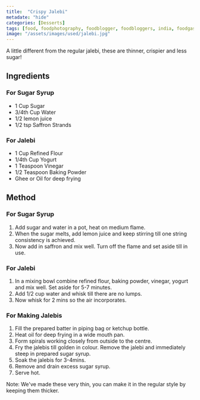```yaml
---
title:  "Crispy Jalebi"
metadate: "hide"
categories: [Desserts]
tags: [food, foodphotography, foodblogger, foodbloggers, india, foodgasm, indianfood, love, foodcoma, foodporn,indiancooking, indianrecipe, foodlovers, indianfood, indianfoodbloggers, foodiesofinstagram, foodlove, indian, indiancouple, eatlocal, eathealthy, eatwell, desifood, trending, tasty, taste, yummyinmytummy, foodie, instafood, instafoodie, foodstagram, instagood, passionatepaprika, foodblog, easy, indian, recipe, mothersrecipe, cooking, easycooking, easyrecipe, simple, simplefood ]
image: "/assets/images/used/jalebi.jpg"
---
```


A little different from the regular jalebi, these are thinner, crispier and less sugar!  

## Ingredients

### For Sugar Syrup

- 1 Cup Sugar
- 3/4th Cup Water
- 1/2 lemon juice
- 1/2 tsp Saffron Strands

### For Jalebi

- 1 Cup Refined Flour
- 1/4th Cup Yogurt
- 1 Teaspoon Vinegar
- 1/2 Teaspoon Baking Powder
- Ghee or Oil for deep frying

## Method

### For Sugar Syrup

1. Add sugar and water in a pot, heat on medium flame.
2. When the sugar melts, add lemon juice and keep stirring till one string consistency is achieved.
3. Now add in saffron and mix well. Turn off the flame and set aside till in use.

### For Jalebi 

1. In a mixing bowl combine refined flour, baking powder, vinegar, yogurt and mix well. Set aside for 5-7 minutes.
2. Add 1/2 cup water and whisk till there are no lumps.
3. Now whisk for 2 mins so the air incorporates.

### For Making Jalebis

1. Fill the prepared batter in piping bag or ketchup bottle.
2. Heat oil for deep frying in a wide mouth pan.
3. Form spirals working closely from outside to the centre.
4. Fry the jalebis till golden in colour. Remove the jalebi and immediately steep in prepared sugar syrup.
5. Soak the jalebis for 3-4mins. 
6. Remove and drain excess sugar syrup.
7. Serve hot.

Note: We've made these very thin, you can make it in the regular style by keeping them thicker.